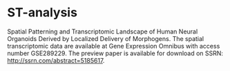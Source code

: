 # ST-analysis
Spatial Patterning and Transcriptomic Landscape of Human Neural Organoids Derived by Localized Delivery of Morphogens.
The spatial transcriptomic data are available at Gene Expression Omnibus with access number GSE289229.
The preview paper is available for download on SSRN: http://ssrn.com/abstract=5185617.
